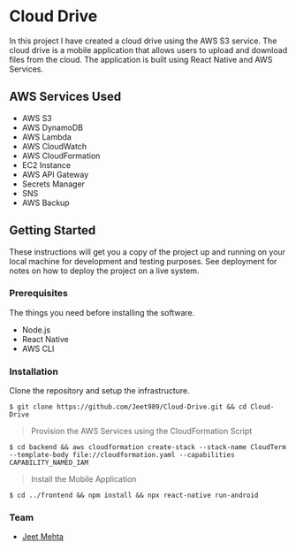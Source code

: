 # Cloud Drive

In this project I have created a cloud drive using the AWS S3 service. The cloud drive is a mobile application that allows users to upload and download files from the cloud. The application is built using React Native and AWS Services.

## AWS Services Used

- AWS S3
- AWS DynamoDB
- AWS Lambda
- AWS CloudWatch
- AWS CloudFormation
- EC2 Instance
- AWS API Gateway
- Secrets Manager
- SNS
- AWS Backup

## Getting Started

These instructions will get you a copy of the project up and running on your local machine for development and testing purposes. See deployment for notes on how to deploy the project on a live system.

### Prerequisites

The things you need before installing the software.

- Node.js
- React Native
- AWS CLI

### Installation

Clone the repository and setup the infrastructure.

```shell
$ git clone https://github.com/Jeet989/Cloud-Drive.git && cd Cloud-Drive
```

> Provision the AWS Services using the CloudFormation Script

```shell
$ cd backend && aws cloudformation create-stack --stack-name CloudTerm --template-body file://cloudformation.yaml --capabilities CAPABILITY_NAMED_IAM
```

> Install the Mobile Application

```shell
$ cd ../frontend && npm install && npx react-native run-android
```

### Team

- [Jeet Mehta](https://github.com/Jeet989)
